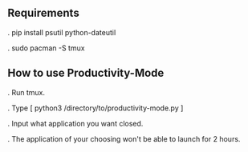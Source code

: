 ## Requirements 

. pip install psutil python-dateutil

. sudo pacman -S tmux

## How to use Productivity-Mode

. Run tmux.
 
. Type [ python3 /directory/to/productivity-mode.py ]
 
. Input what application you want closed.

. The application of your choosing won't be able to launch for 2 hours.
